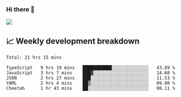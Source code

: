 ### Hi there 👋
<img align="center" src="https://github-readme-stats.vercel.app/api?username=Tumao727&show_icons=true&hide_title=true&theme=dracula" />


## 📈 Weekly development breakdown
<!--START_SECTION:waka-->
```text
Total: 21 hrs 15 mins

TypeScript   9 hrs 19 mins   ███████████░░░░░░░░░░░░░░   43.89 % 
JavaScript   3 hrs 7 mins    ███▓░░░░░░░░░░░░░░░░░░░░░   14.68 % 
JSON         2 hrs 27 mins   ███░░░░░░░░░░░░░░░░░░░░░░   11.53 % 
YAML         2 hrs 4 mins    ██▒░░░░░░░░░░░░░░░░░░░░░░   09.80 % 
Cheetah      1 hr 43 mins    ██░░░░░░░░░░░░░░░░░░░░░░░   08.11 % 
```
<!--END_SECTION:waka-->